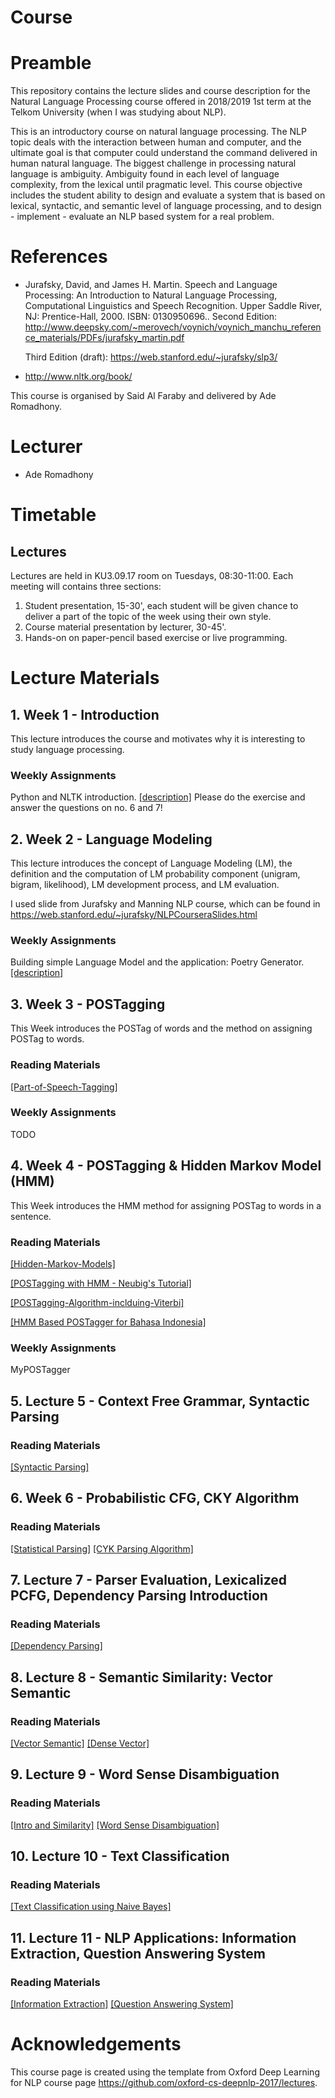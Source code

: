 # Course
# Preamble
This repository contains the lecture slides and course description for the Natural Language Processing course offered in 2018/2019 1st term at the Telkom University (when I was studying about NLP). 

This is an introductory course on natural language processing. The NLP topic deals with the interaction between human and computer, and the ultimate goal is that computer could understand the command delivered in human natural language. The biggest challenge in processing natural language is ambiguity. Ambiguity found in each level of language complexity, from the lexical until pragmatic level. This course objective includes the student ability to design and evaluate a system that is based on lexical, syntactic, and semantic level of language processing, and to design - implement - evaluate an NLP based system for a real problem.

# References

- Jurafsky, David, and James H. Martin. Speech and Language Processing: An Introduction to Natural Language Processing, Computational Linguistics and Speech Recognition. Upper Saddle River, NJ: Prentice-Hall, 2000. ISBN: 0130950696..
  Second Edition: http://www.deepsky.com/~merovech/voynich/voynich_manchu_reference_materials/PDFs/jurafsky_martin.pdf
  
  Third Edition (draft): https://web.stanford.edu/~jurafsky/slp3/
- http://www.nltk.org/book/


This course is organised by Said Al Faraby and delivered by Ade Romadhony.

# Lecturer
* Ade Romadhony

# Timetable
## Lectures
Lectures are held in KU3.09.17 room on Tuesdays, 08:30-11:00. Each meeting will contains three sections:

1. Student presentation, 15-30', each student will be given chance to deliver a part of the topic of the week using their own style.
2. Course material presentation by lecturer, 30-45'.
3. Hands-on on paper-pencil based exercise or live programming.

# Lecture Materials
## 1. Week 1 - Introduction
This lecture introduces the course and motivates why it is interesting to study language processing.

### Weekly Assignments
Python and NLTK introduction.
[[description]](course/PythonIntroduction_NLP.pdf) Please do the exercise and answer the questions on no. 6 and 7!

## 2. Week 2 - Language Modeling
This lecture introduces the concept of Language Modeling (LM), the definition and the computation of LM probability component (unigram, bigram, likelihood), LM development process, and LM evaluation.

I used slide from Jurafsky and Manning NLP course, which can be found in https://web.stanford.edu/~jurafsky/NLPCourseraSlides.html

### Weekly Assignments
Building simple Language Model and the application: Poetry Generator.
[[description]](https://github.com/telu-nlpcourse/assignment/tree/master/01_language_modeling) 

## 3. Week 3 - POSTagging
This Week introduces the POSTag of words and the method on assigning POSTag to words.

### Reading Materials
[[Part-of-Speech-Tagging]](https://web.stanford.edu/~jurafsky/slp3/10.pdf) 

### Weekly Assignments
TODO

## 4. Week 4 - POSTagging & Hidden Markov Model (HMM)
This Week introduces the HMM method for assigning POSTag to words in a sentence.

### Reading Materials
[[Hidden-Markov-Models]](https://web.stanford.edu/~jurafsky/slp3/9.pdf) 

[[POSTagging with HMM - Neubig's Tutorial]](http://www.phontron.com/slides/nlp-programming-en-04-hmm.pdf) 

[[POSTagging-Algorithm-inclduing-Viterbi]](http://www.inf.ed.ac.uk/teaching/courses/inf2a/slides/2012_inf2a_L16_slides.pdf) 

[[HMM Based POSTagger for Bahasa Indonesia]](https://www.researchgate.net/publication/209387036_HMM_Based_Part-of-Speech_Tagger_for_Bahasa_Indonesia) 

### Weekly Assignments
MyPOSTagger

## 5. Lecture 5 - Context Free Grammar, Syntactic Parsing

### Reading Materials
[[Syntactic Parsing]](https://web.stanford.edu/~jurafsky/slp3/12.pdf) 


## 6. Week 6 - Probabilistic CFG, CKY Algorithm

### Reading Materials
[[Statistical Parsing]](https://web.stanford.edu/~jurafsky/slp3/13.pdf) 
[[CYK Parsing Algorithm]](https://courses.engr.illinois.edu/cs373/sp2009/lectures/lect_15.pdf) 

## 7. Lecture 7 - Parser Evaluation, Lexicalized PCFG, Dependency Parsing Introduction

### Reading Materials
[[Dependency Parsing]](https://web.stanford.edu/~jurafsky/slp3/14.pdf) 

## 8. Lecture 8 - Semantic Similarity: Vector Semantic
### Reading Materials
[[Vector Semantic]](https://web.stanford.edu/~jurafsky/slp3/slides/vector1.pdf) 
[[Dense Vector]](https://web.stanford.edu/~jurafsky/slp3/slides/vector2.pdf) 

## 9. Lecture 9 - Word Sense Disambiguation
### Reading Materials
[[Intro and Similarity]](https://web.stanford.edu/~jurafsky/slp3/slides/Chapter18_introandsimilarity.pdf) 
[[Word Sense Disambiguation]](https://web.stanford.edu/~jurafsky/slp3/slides/Chapter18.wsd.pdf) 

## 10. Lecture 10 - Text Classification
### Reading Materials
[[Text Classification using Naive Bayes]](https://web.stanford.edu/~jurafsky/slp3/slides/7_NB.pdf) 

## 11. Lecture 11 - NLP Applications: Information Extraction, Question Answering System
### Reading Materials
[[Information Extraction]](https://web.stanford.edu/~jurafsky/slp3/21.pdf)
[[Question Answering System]](https://web.stanford.edu/~jurafsky/slp3/28.pdf) 


# Acknowledgements
This course page is created using the template from Oxford Deep Learning for NLP course page https://github.com/oxford-cs-deepnlp-2017/lectures.
